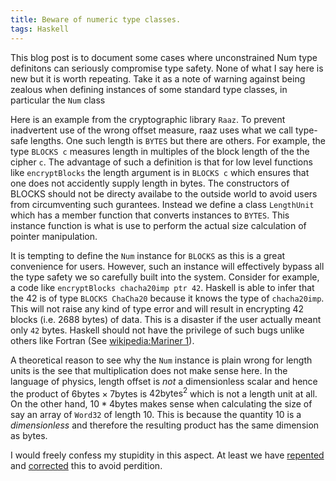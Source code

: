 ```yaml
---
title: Beware of numeric type classes.
tags: Haskell
---
```


This blog post is to document some cases where unconstrained Num type
definitons can seriously compromise type safety. None of what I say
here is new but it is worth repeating. Take it as a note of warning
against being zealous when defining instances of some standard type
classes, in particular the `Num` class

Here is an example from the cryptographic library `Raaz`. To prevent
inadvertent use of the wrong offset measure, raaz uses what we call
type-safe lengths. One such length is `BYTES` but there are
others. For example, the type `BLOCKS c` measures length in multiples
of the block length of the the cipher `c`. The advantage of such a
definition is that for low level functions like `encryptBlocks` the
length argument is in `BLOCKS c` which ensures that one does not
accidently supply length in bytes. The constructors of BLOCKS should
not be directy availabe to the outside world to avoid users from
circumventing such gurantees. Instead we define a class `LengthUnit`
which has a member function that converts instances to `BYTES`. This
instance function is what is use to perform the actual size
calculation of pointer manipulation.

It is tempting to define the `Num` instance for `BLOCKS` as this is a
great convenience for users. However, such an instance will effectively
bypass all the type safety we so carefully built into the
system. Consider for example, a code like `encryptBlocks chacha20imp
ptr 42`. Haskell is able to infer that the 42 is of type `BLOCKS
ChaCha20` because it knows the type of `chacha20imp`. This will not
raise any kind of type error and will result in encrypting 42 blocks
(i.e. 2688 bytes) of data. This is a disaster if the user actually
meant only `42` bytes. Haskell should not have the privilege of such
bugs unlike others like Fortran (See [wikipedia:Mariner 1]()).

A theoretical reason to see why the `Num` instance is plain wrong for
length units is the see that multiplication does not make sense
here. In the language of physics, length offset is _not_ a
dimensionless scalar and hence the product of $6\mathrm{bytes} × 7
\mathrm{bytes}$ is $42 \mathrm{bytes}^2$ which is not a length unit at
all. On the other hand, $10 * 4 \mathrm{ bytes}$ makes sense when
calculating the size of say an array of `Word32` of length 10. This is
because the quantity 10 is a _dimensionless_ and therefore the
resulting product has the same dimension as bytes.

I would freely confess my stupidity in this aspect. At least we have
[repented](https://github.com/raaz-crypto/raaz/issues/247) and
[corrected](https://github.com/raaz-crypto/raaz/pull/251) this to
avoid perdition.
